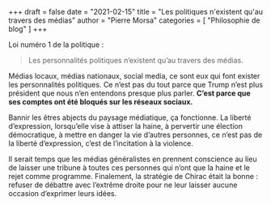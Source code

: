 +++
draft       = false
date        = "2021-02-15"
title       = "Les politiques n'existent qu'au travers des médias"
author      = "Pierre Morsa"
categories  = [ "Philosophie de blog" ]
+++

Loi numéro 1 de la politique :

> Les personnalités politiques n’existent qu’au travers des médias.

Médias locaux, médias nationaux, social media, ce sont eux qui font exister les personnalités politiques. Ce n’est pas du tout parce que Trump n’est plus président que nous n’en entendons presque plus parler. **C’est parce que ses comptes ont été bloqués sur les réseaux sociaux.**

Bannir les êtres abjects du paysage médiatique, ça fonctionne. La liberté d’expression, lorsqu’elle vise à attiser la haine, à pervertir une élection démocratique, à mettre en danger la vie d’autres personnes, ce n’est pas de la liberté d’expression, c’est de l’incitation à la violence. 

Il serait temps que les médias généralistes en prennent conscience au lieu de laisser une tribune à toutes ces personnes qui n’ont que la haine et le rejet comme programme. Finalement, la stratégie de Chirac était la bonne : refuser de débattre avec l’extrême droite pour ne leur laisser aucune occasion d’exprimer leurs idées.
